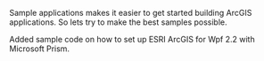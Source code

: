 Sample applications makes it easier to get started building ArcGIS applications. So lets try to make the best samples possible.

Added sample code on how to set up ESRI ArcGIS for Wpf 2.2 with Microsoft Prism.